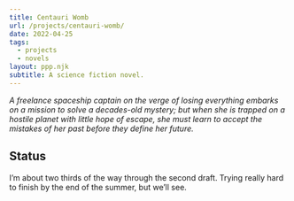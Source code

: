 ```yaml
---
title: Centauri Womb
url: /projects/centauri-womb/
date: 2022-04-25
tags:
  - projects
  - novels
layout: ppp.njk
subtitle: A science fiction novel.
---
```


*A freelance spaceship captain on the verge of losing everything embarks on a mission to solve a decades-old mystery; but when she is trapped on a hostile planet with little hope of escape, she must learn to accept the mistakes of her past before they define her future.*

## Status

I’m about two thirds of the way through the second draft. Trying really hard to finish by the end of the summer, but we’ll see.
